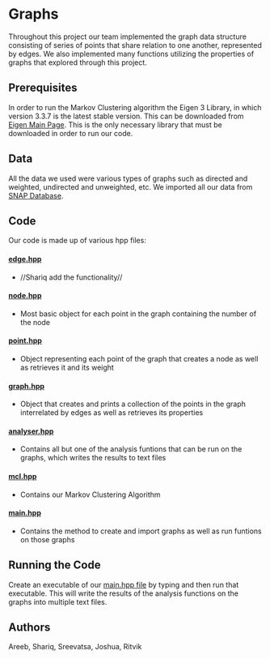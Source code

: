 # Graphs

Throughout this project our team implemented the graph data structure consisting of series of points that share relation to one another, represented by edges. We also implemented many functions utilizing the properties of graphs that explored through this project.

## Prerequisites

In order to run the Markov Clustering algorithm the Eigen 3 Library, in which version 3.3.7 is the latest stable version. This can be downloaded from [Eigen Main Page](http://eigen.tuxfamily.org/index.php?title=Main_Page). This is the only necessary library that must be downloaded in order to run our code.

## Data

All the data we used were various types of graphs such as directed and weighted, undirected and unweighted, etc. We imported all our data from [SNAP Database](https://snap.stanford.edu/data/).

## Code

Our code is made up of various hpp files:

#### [edge.hpp](https://github.com/BASIS-Bradley/TeamJunior/blob/master/edge.hpp)
  * //Shariq add the functionality//

#### [node.hpp](https://github.com/BASIS-Bradley/TeamJunior/blob/master/node.hpp)
  * Most basic object for each point in the graph containing the number of the node
  
#### [point.hpp](https://github.com/BASIS-Bradley/TeamJunior/blob/master/point.hpp)
  * Object representing each point of the graph that creates a node as well as retrieves it and its weight
  
#### [graph.hpp](https://github.com/BASIS-Bradley/TeamJunior/blob/master/graph.hpp)
  * Object that creates and prints a collection of the points in the graph interrelated by edges as well as retrieves its properties
  
#### [analyser.hpp](https://github.com/BASIS-Bradley/TeamJunior/blob/master/analyser.hpp)
  * Contains all but one of the analysis funtions that can be run on the graphs, which writes the results to text files 
  
#### [mcl.hpp](https://github.com/BASIS-Bradley/TeamJunior/blob/master/mcl.hpp)
  * Contains our Markov Clustering Algorithm
  
#### [main.hpp](https://github.com/BASIS-Bradley/TeamJunior/blob/master/main.cpp)
  * Contains the method to create and import graphs as well as run funtions on those graphs

## Running the Code

Create an executable of our [main.hpp file](https://github.com/BASIS-Bradley/TeamJunior/blob/master/main.cpp) by typing and then run that executable. This will write the results of the analysis functions on the graphs into multiple text files.

## Authors

Areeb, Shariq, Sreevatsa, Joshua, Ritvik
